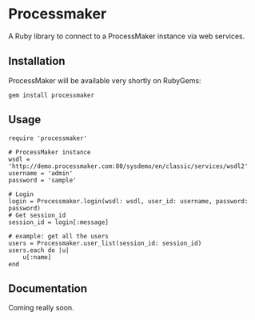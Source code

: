 # Processmaker
A Ruby library to connect to a ProcessMaker instance via web services.

## Installation
ProcessMaker will be available very shortly on RubyGems:

`gem install processmaker
`
## Usage

	require 'processmaker'
	
	# ProcessMaker instance
	wsdl = 'http://demo.processmaker.com:80/sysdemo/en/classic/services/wsdl2'
	username = 'admin'
	password = 'sample'
	
	# Login
	login = Processmaker.login(wsdl: wsdl, user_id: username, password: password)
	# Get session_id
	session_id = login[:message]
	
	# example: get all the users
	users = Processmaker.user_list(session_id: session_id)
	users.each do |u|
		u[:name]
	end
	
## Documentation
Coming really soon.


